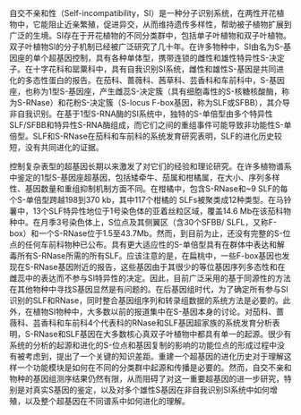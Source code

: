 自交不亲和性（Self-incompatibility，SI）是一种分子识别系统，在两性开花植物中，它能阻止近亲繁殖，促进异交，从而维持遗传多样性，帮助被子植物扩展到广泛的生境。SI存在于开花植物的不同分类群中，包括单子叶植物和双子叶植物。双子叶植物SI的分子机制已经被广泛研究了几十年。在许多物种中，SI由名为S-基因座的单个超基因控制，具有各种单体型，携带连锁的雌性和雄性特异性S-决定子。在十字花科和罂粟科中，具有自我识别SI系统，雌性和雄性S-基因是共同进化的多态性蛋白的报告。在茄科、蔷薇科、茜草科、芸香科和车前科中，S-基因座，也称为1型S-基因座，产生雌蕊S-决定簇（具有细胞毒性的S-核糖核酸酶，称为S-RNase）和花粉S-决定簇（S-locus F-box基因，称为SLF或SFBB），其介导非自我识别。在基于1型S-RNA酶的SI系统中，独特的S-单倍型由多个特异性SLF/SFBB和特异性S-RNA酶组成，而它们之间的重组事件可能导致非功能性S-单倍型。SLF和S-RNase在茄科和车前科的系统发育研究表明，SLF的进化历史较短，没有共同进化的证据。

控制复杂表型的超基因长期以来激发了对它们的经验和理论研究。在许多植物谱系中鉴定的1型S-基因座超基因，包括矮牵牛、茄属和柑橘属，在大小、序列多样性、基因数量和重组抑制机制方面不同。在柑橘中，包含S-RNase和~9 SLF的每个S-单倍型跨越198到370 kb，其中117个柑橘的 SLFs被聚类成12种类型。在马铃薯中，13个SLF特异性地位于1号染色体的亚着丝粒区域，覆盖14.6 Mb在该茄科物种中。在月季3号染色体上，S位点及其侧翼区（含30个SFBB/ SLFL，又称F-box）和一个S-RNase位于1.5至43.7Mb。然而，到目前为止，还没有完整的S-位点的任何车前科物种已公布。具有更大适应性的S-单倍型具有在群体中表达和解毒所有S-RNase所需的所有SLF。应该注意的是，在扁桃中，一些F-box基因也发现在S-RNase基因附近的报告，这些基因由于其很少的等位基因序列多态性和在雌蕊中的表达而不参与SI特异性的决定。因此，目前广泛采用的基于同源性的方法在其他物种中寻找S基因显然是有问题的。在后基因组时代，为了确定所有参与SI识别的SLF和RNase，同时整合基因组序列和转录组数据的系统方法是必要的。此外，在植物SI物种中，大多数以前的报道集中在S-基因本身的讨论。对茄科、蔷薇科、芸香科和车前科4个代表科的RNase和SLF基因超家族的系统发育分析表明，S-RNase和SLF基因在大多数核心真双子叶植物中都具有单一的起源。很少有系统的分析的起源和进化的S-位点和基因复制的影响的功能位点的形成过程中没有被考虑到，提出了一个关键的知识差距。重建一个超基因的进化历史对于理解这样一个功能模块是如何在不同的分类群中起源和传播是必要的。然而，自交不亲和物种的基因组测序结果仍然有限，从而阻碍了对这一重要超基因的进一步研究，特别是对真实S基因的鉴定，以及对多个雄性S基因在非自我识别SI系统中如何增殖，以及整个超基因在不同谱系中如何进化的理解。